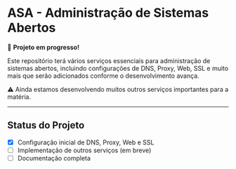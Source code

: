 # ASA - Administração de Sistemas Abertos

🚧 **Projeto em progresso!**

Este repositório terá vários serviços essenciais para administração de sistemas abertos, incluindo configurações de DNS, Proxy, Web, SSL e muito mais que serão adicionados conforme o desenvolvimento avança.

⚠️ Ainda estamos desenvolvendo muitos outros serviços importantes para a matéria.

---

## Status do Projeto

- [x] Configuração inicial de DNS, Proxy, Web e SSL  
- [ ] Implementação de outros serviços (em breve)  
- [ ] Documentação completa  
